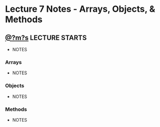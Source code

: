 # Lecture 7 Notes - Arrays, Objects, & Methods
## [@?m?s](https://youtu.be/WmFRlpd1GTM?t=?m?s) LECTURE STARTS
- NOTES
### Arrays
- NOTES
### Objects
- NOTES
### Methods
- NOTES
